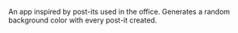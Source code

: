 An app inspired by post-its used in the office. Generates a random background color with every post-it created.

